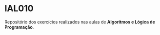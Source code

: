 # IAL010

Repositório dos exercícios realizados nas aulas de **Algoritmos e Lógica de Programação**.
